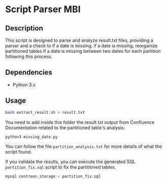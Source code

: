 # Script Parser MBI

## Description

This script is designed to parse and analyze result.txt files, providing a parser and a check to if a date is missing, if a date is missing, reorganize partitioned tables if a date is missing between two dates for each partition following this process.

## Dependencies
- Python 3.x

## Usage

```bash
bash extract_result.sh > result.txt
```

You need to add inside this folder the result.txt output from Confluence Documentation related to the partitioned table's analysis.

```bash
python3 missing_date.py
```

You can follow the file `partition_analysis.txt` for more details of what the script found.

If you validate the results, you can execute the generated SQL `partition_fix.sql` script to fix the partitioned tables.

```bash
mysql centreon_storage < partition_fix.sql
```
